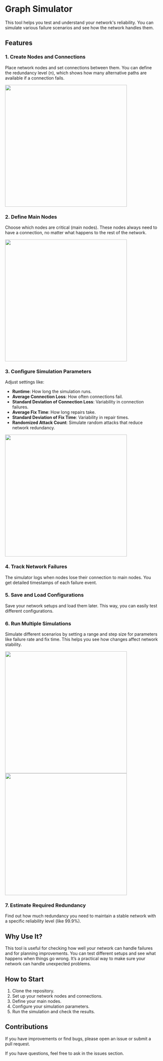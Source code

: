 # Graph Simulator

This tool helps you test and understand your network's reliability. You can simulate various failure scenarios and see how the network handles them.

## Features

### 1. **Create Nodes and Connections**
Place network nodes and set connections between them. You can define the redundancy level (n), which shows how many alternative paths are available if a connection fails.

<img src="https://github.com/user-attachments/assets/6a011be2-d97a-467d-bb39-4df70aa95d6b" width="400"/>

### 2. **Define Main Nodes**
Choose which nodes are critical (main nodes). These nodes always need to have a connection, no matter what happens to the rest of the network.

<img src="https://github.com/user-attachments/assets/0e48a097-2deb-4ba2-9485-f8106127e576" width="400"/>

### 3. **Configure Simulation Parameters**
Adjust settings like:
   - **Runtime**: How long the simulation runs.
   - **Average Connection Loss**: How often connections fail.
   - **Standard Deviation of Connection Loss**: Variability in connection failures.
   - **Average Fix Time**: How long repairs take.
   - **Standard Deviation of Fix Time**: Variability in repair times.
   - **Randomized Attack Count**: Simulate random attacks that reduce network redundancy.

<img src="https://github.com/user-attachments/assets/15151148-a356-4831-ba0a-61d070f3190b" width="400"/>


### 4. **Track Network Failures**
The simulator logs when nodes lose their connection to main nodes. You get detailed timestamps of each failure event.

### 5. **Save and Load Configurations**
Save your network setups and load them later. This way, you can easily test different configurations.

### 6. **Run Multiple Simulations**
Simulate different scenarios by setting a range and step size for parameters like failure rate and fix time. This helps you see how changes affect network stability.

<img src="https://github.com/user-attachments/assets/ee86eb46-8465-4c00-8c23-31ae55f88a0f" width="400"/>
<img src="https://github.com/user-attachments/assets/c9d01b67-5547-4f87-8d14-13488947abdd" width="400"/>

### 7. **Estimate Required Redundancy**
Find out how much redundancy you need to maintain a stable network with a specific reliability level (like 99.9%).

## Why Use It?

This tool is useful for checking how well your network can handle failures and for planning improvements. You can test different setups and see what happens when things go wrong. It’s a practical way to make sure your network can handle unexpected problems.

## How to Start

1. Clone the repository.
2. Set up your network nodes and connections.
3. Define your main nodes.
4. Configure your simulation parameters.
5. Run the simulation and check the results.

## Contributions

If you have improvements or find bugs, please open an issue or submit a pull request.

If you have questions, feel free to ask in the issues section.
